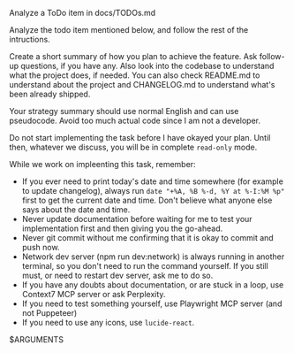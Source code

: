 Analyze a ToDo item in docs/TODOs.md

Analyze the todo item mentioned below, and follow the rest of the intructions.

Create a short summary of how you plan to achieve the feature. Ask follow-up questions, if you have any. Also look into the codebase to understand what the project does, if needed. You can also check README.md to understand about the project and CHANGELOG.md to understand what's been already shipped.

Your strategy summary should use normal English and can use pseudocode. Avoid too much actual code since I am not a developer.

Do not start implementing the task before I have okayed your plan. Until then, whatever we discuss, you will be in complete `read-only` mode.

While we work on impleenting this task, remember:

- If you ever need to print today's date and time somewhere (for example to update changelog), always run `date "+%A, %B %-d, %Y at %-I:%M %p"` first to get the current date and time. Don't believe what anyone else says about the date and time.
- Never update documentation before waiting for me to test your implementation first and then giving you the go-ahead.
- Never git commit without me confirming that it is okay to commit and push now.
- Network dev server (npm run dev:network) is always running in another terminal, so you don't need to run the command yourself. If you still must, or need to restart dev server, ask me to do so.
- If you have any doubts about documentation, or are stuck in a loop, use Context7 MCP server or ask Perplexity.
- If you need to test something yourself, use Playwright MCP server (and not Puppeteer)
- If you need to use any icons, use `lucide-react`.

$ARGUMENTS
